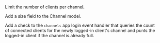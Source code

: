 Limit the number of clients per channel.

Add a size field
to the Channel model.

Add a check to the `channels` app
login event handler
that queries the count of connected clients
for the newly logged-in client's channel
and punts the logged-in client
if the channel is already full.
